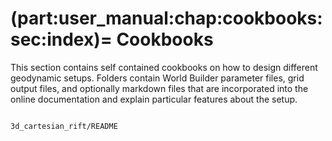(part:user_manual:chap:cookbooks:sec:index)=
Cookbooks
======================

This section contains self contained cookbooks on how to design different geodynamic setups. Folders contain World Builder parameter files, grid output files, and optionally markdown files that are incorporated into the online documentation and explain particular features about the setup.


```{toctree}

3d_cartesian_rift/README
```
